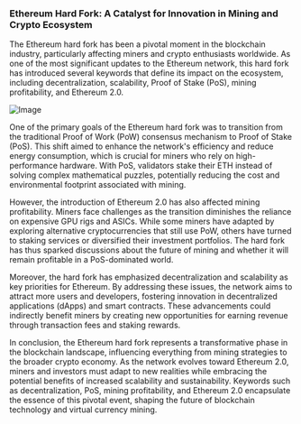 ### Ethereum Hard Fork: A Catalyst for Innovation in Mining and Crypto Ecosystem

The Ethereum hard fork has been a pivotal moment in the blockchain industry, particularly affecting miners and crypto enthusiasts worldwide. As one of the most significant updates to the Ethereum network, this hard fork has introduced several keywords that define its impact on the ecosystem, including decentralization, scalability, Proof of Stake (PoS), mining profitability, and Ethereum 2.0.

![Image](https://github.com/user-attachments/assets/31692037-0104-4703-abd1-696b6a7dd41b)

One of the primary goals of the Ethereum hard fork was to transition from the traditional Proof of Work (PoW) consensus mechanism to Proof of Stake (PoS). This shift aimed to enhance the network's efficiency and reduce energy consumption, which is crucial for miners who rely on high-performance hardware. With PoS, validators stake their ETH instead of solving complex mathematical puzzles, potentially reducing the cost and environmental footprint associated with mining.

However, the introduction of Ethereum 2.0 has also affected mining profitability. Miners face challenges as the transition diminishes the reliance on expensive GPU rigs and ASICs. While some miners have adapted by exploring alternative cryptocurrencies that still use PoW, others have turned to staking services or diversified their investment portfolios. The hard fork has thus sparked discussions about the future of mining and whether it will remain profitable in a PoS-dominated world.

Moreover, the hard fork has emphasized decentralization and scalability as key priorities for Ethereum. By addressing these issues, the network aims to attract more users and developers, fostering innovation in decentralized applications (dApps) and smart contracts. These advancements could indirectly benefit miners by creating new opportunities for earning revenue through transaction fees and staking rewards.

In conclusion, the Ethereum hard fork represents a transformative phase in the blockchain landscape, influencing everything from mining strategies to the broader crypto economy. As the network evolves toward Ethereum 2.0, miners and investors must adapt to new realities while embracing the potential benefits of increased scalability and sustainability. Keywords such as decentralization, PoS, mining profitability, and Ethereum 2.0 encapsulate the essence of this pivotal event, shaping the future of blockchain technology and virtual currency mining.